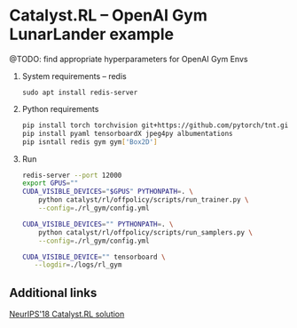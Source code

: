 # Catalyst.RL – OpenAI Gym LunarLander example

@TODO: find appropriate hyperparameters for OpenAI Gym Envs


1. System requirements – redis

    `sudo apt install redis-server`

2. Python requirements

    ```bash
    pip install torch torchvision git+https://github.com/pytorch/tnt.git@master
    pip install pyaml tensorboardX jpeg4py albumentations
    pip isntall redis gym gym['Box2D']
    ```

3. Run

    ```bash
    redis-server --port 12000
    export GPUS=""
    CUDA_VISIBLE_DEVICES="$GPUS" PYTHONPATH=. \
        python catalyst/rl/offpolicy/scripts/run_trainer.py \
        --config=./rl_gym/config.yml
    
    CUDA_VISIBLE_DEVICES="" PYTHONPATH=. \
        python catalyst/rl/offpolicy/scripts/run_samplers.py \
        --config=./rl_gym/config.yml
    
    CUDA_VISIBLE_DEVICE="" tensorboard \
       --logdir=./logs/rl_gym
    ```


## Additional links

[NeurIPS'18 Catalyst.RL solution](https://github.com/Scitator/neurips-18-prosthetics-challenge)

